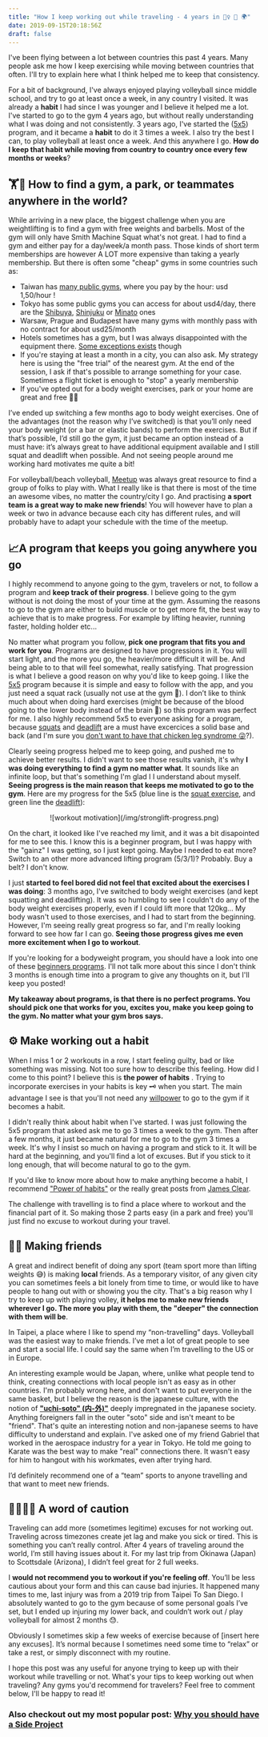 ```yaml
---
title: "How I keep working out while traveling - 4 years in 🏋️‍♀️ 🏐 🌍"
date: 2019-09-15T20:18:56Z
draft: false
---
```


I've been flying between a lot between countries this past 4 years. Many people ask me how I keep exercising while moving between countries that often. I'll try to explain here what I think helped me to keep that consistency. 

For a bit of background, I've always  enjoyed playing volleyball since middle school, and try to go at least once a week, in any country I visited. It was already a **habit** I had since I was younger and I believe it helped me a lot. I've started to go to the gym 4 years ago, but without really understanding what I was doing and not consistently. 3 years ago, I've started the ([5x5](https://stronglifts.com/5x5/)) program, and it became a **habit** to do it 3 times a week. I also try the best I can, to play volleyball at least once a week. And this anywhere I go. **How do I keep that habit while moving from country to country once every few months or weeks**?

## 🏋🌳 How to find a gym, a park, or teammates anywhere in the world? 

While arriving in a new place, the biggest challenge when you are weightlifting is to find a gym with free weights and barbells. Most of the gym will only have Smith Machine Squat what's not great. I had to find a gym and either pay for a day/week/a month pass. Those kinds of short term memberships are however A LOT more expensive than taking a yearly membership. But there is often some "cheap" gyms in some countries such as: 

- Taiwan has [many public gyms](https://www.google.com/maps/search/Taipei+Sports+Center/@25.0474364,121.5280767,13.47z), where you pay by the hour: usd 1,50/hour !
- Tokyo has some public gyms you can access for about usd4/day, there are the [Shibuya](https://goo.gl/maps/E8nfcuSNizjCuoB7A), [Shinjuku](https://goo.gl/maps/b1QKRc3KC3EwGxAA6) or [Minato](https://goo.gl/maps/1XUz1EbPADeJ8mGz5) ones
- Warsaw, Prague and Budapest have many gyms with monthly pass with no contract for about usd25/month
- Hotels sometimes has a gym, but I was always disappointed with the equipment there. [Some exceptions exists](https://hoteladeline.com) though
- If you're staying at least a month in a city, you can also ask. My strategy here is using the "free trial" of the nearest gym. At the end of the session, I ask if that's possible to arrange something for your case. Sometimes a flight ticket is enough to "stop" a yearly membership
- If you've opted out for a body weight exercises, park or your home are great and free 🌳🌳

I’ve ended up switching a few months ago to body weight exercises. One of the advantages (not the reason why I’ve switched) is that you’ll only need your body weight (or a bar or elastic bands) to perform the exercises. But if that’s possible, I’d still go the gym, it just became an option instead of a must have: it’s always great to have additional equipment available and I still squat and deadlift when possible. And not seeing people around me working hard motivates me quite a bit!

For volleyball/beach volleyball, [Meetup](https://meetup.com) was always great resource to find a group of folks to play with. What I really like is that there is most of the time an awesome vibes, no matter the country/city I go. And practising **a sport team is a great way to make new friends**!
You will however have to plan a week or two in advance because each city has different rules, and will probably have to adapt your schedule with the time of the meetup. 

## 📈A program that keeps you going anywhere you go

I highly recommend to anyone going to the gym, travelers or not, to follow a program and **keep track of their progress**. I believe going to the gym without is not doing the most of your time at the gym. Assuming the reasons to go to the gym are either to build muscle or to get more fit, the best way to achieve that is to make progress. For example by lifting heavier, running faster, holding holder etc...

No matter what program you follow, **pick one program that fits you and work for you**. Programs are designed to have progressions in it. You will start light, and the more you go, the heavier/more difficult it will be. And being able to to that will feel somewhat, really satisfying. That progression is what I believe a good reason on why you'd like to keep going. I like the [5x5](https://stronglifts.com/5x5/) program because it is simple and easy to follow with the app, and you just need a squat rack (usually not use at the gym 🤔). I don’t like to think much about when doing hard exercises (might be because of the blood going to the lower body instead of the brain 🤪)   so this program was perfect for me. I also highly recommend 5x5 to everyone asking for a program, because [squats](https://www.youtube.com/watch?v=bs_Ej32IYgo) and [deadlift](https://www.youtube.com/watch?v=wYREQkVtvEc&t=18) are a must have excercices a solid base and back (and I'm sure you [don't want to have that chicken leg syndrome 😜](https://www.eatliver.com/leg-day/)?). 

Clearly seeing progress helped me to keep going, and pushed me to achieve better results. I didn't want to see those results vanish, it's why **I was doing everything to find a gym no matter what**. It sounds like an infinite loop, but that's something I'm glad I I understand about myself. **Seeing progress is the main reason that keeps me motivated to go to the gym**. Here are my progress for the 5x5 (blue line is the [squat exercise](https://www.youtube.com/watch?v=bs_Ej32IYgo), and green line the [deadlift](https://www.youtube.com/watch?v=wYREQkVtvEc&t=18)): 

<center>![workout motivation](/img/stronglift-progress.png)</center>

On the chart, it looked like I've reached my limit, and it was a bit disapointed for me to see this. I know this is a beginner program, but I was happy with the "gainz" I was getting, so I just kept going. Maybe I needed to eat more? Switch to an other more advanced lifting program (5/3/1)? Probably. Buy a belt? I don't know. 

I just **started to feel bored did not feel that excited about the exercises I was doing**: 3 months ago, I've switched to body weight exercises (and kept squatting and deadlifting). It was so humbling to see I couldn't do any of the body weight exercises properly, even if I could lift more that 120kg... My body wasn't used to those exercises, and I had to start from the beginning. However, I'm seeing really great progress so far, and I'm really looking forward to see how far I can go. **Seeing those progress gives me even more excitement when I go to workout**.

If you're looking for a bodyweight program, you should have a look into one of these [beginners programs](https://www.reddit.com/r/bodyweightfitness/wiki/index#wiki_beginner_to_intermediate). I'll not talk more about this since I don't think 3 months is enough time into a program to give any thoughts on it, but I'll keep you posted!

**My takeaway about programs, is that there is no perfect programs. You should pick one that works for you, excites you, make you keep going to the gym. No matter what your gym bros says.**

## ⚙️ Make working out a habit

When I miss 1 or 2 workouts in a row, I start feeling guilty, bad or like something was missing. Not too sure how to describe this feeling. How did I come to this point? I believe this is **the power of habits** .  Trying to incorporate exercises in your habits is key 🗝 when you start. The main advantage I see is that you'll not need any [willpower](https://oliveremberton.com/2014/life-is-a-game-this-is-your-strategy-guide/) to go to the gym if it becomes a habit. 

I didn't really think about habit when I've started. I was just following the 5x5 program that asked ask me to go 3 times a week to the gym. Then after a few months, it just became natural for me to go to the gym 3 times a week.  It's why I insist so much on having a program and stick to it. It will be hard at the beginning, and you'll find a lot of excuses. But if you stick to it long enough, that will become natural to go to the gym.


If you'd like to know more about how to make anything become a habit, I recommend ["Power of habits"](https://charlesduhigg.com/the-power-of-habit/) or the really great posts from [James Clear](https://jamesclear.com/habits). 

The challenge with travelling is to find a place where to workout and the financial part of it. So making those 2 parts easy (in a park and free) you'll just find no excuse to workout during your travel.

## 👭👭 Making friends

A great and indirect benefit of doing any sport (team sport more than lifting weights 😅) is making **local** friends. As a temporary visitor, of any given city you can sometimes feels a bit lonely from time to time, or would like to have people to hang out with or showing you the city. That's a big reason why I try to keep up with playing volley, **it helps me to make new friends wherever I go. The more you play with them, the "deeper" the connection with them will be**.

In Taipei, a place where I like to spend my “non-travelling” days. Volleyball was the easiest way to make friends. I’ve met a lot of great people to see and start a social life. I could say the same when I’m travelling to the US or in Europe.

An interesting example would be Japan, where, unlike what people tend to think, creating connections with local people isn't as easy as in other countries. I'm probably wrong here, and don't want to put everyone in the same basket, but I believe the reason is the japanese culture, with the notion of [**"uchi-soto" (内-外)"**](http://www.ageekinjapan.com/uchi-soto-%E5%86%85-%E5%A4%96/) deeply impregnated in the japanese society. Anything foreigners fall in the outer "soto" side and isn't meant to be "friend". That's quite an interesting notion and non-japanese seems to have difficulty to understand and explain. I've asked one of my friend Gabriel that worked in the aerospace industry for a year in Tokyo. He told me going to Karate was the best way to make "real" connections there. It wasn't easy for him to hangout with his workmates, even after trying hard.

I’d definitely recommend one of a “team” sports to anyone travelling and that want to meet new friends.

## 👩🏼‍⚕🏥 A word of caution
Traveling can add more (sometimes legitime) excuses for not working out. Traveling across timezones create jet lag and make you sick or tired. This is something you can’t really control. After 4 years of traveling around the world, I’m still having issues about it. For my last trip from Okinawa (Japan) to Scottsdale (Arizona), I didn’t feel great for 2 full weeks.

I **would not recommend you to workout if you're feeling off**. You’ll be less cautious about your form and this can cause bad injuries. It happened many times to me, last injury was from a 2019 trip from Taipei To San Diego. I absolutely wanted to go to the gym because of some personal goals I’ve set, but I ended up injuring my lower back, and couldn’t work out / play volleyball for almost 2 months 😓. 

Obviously I sometimes skip a few weeks of exercise because of [insert here any excuses]. It’s normal because I sometimes need some time to “relax” or take a rest, or simply disconnect with my routine.

I hope this post was any useful for anyone trying to keep up with their workout while travelling or not. What's your tips to keep working out when traveling? Any gyms you'd recommend for travelers? Feel free to comment below, I'll be happy to read it!


### Also checkout out my most popular post: [Why you should have a Side Project](/posts/traveling-and-working-out)